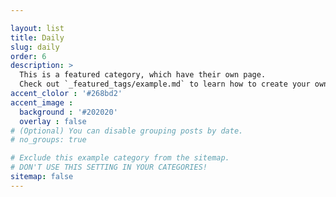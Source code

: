 ```yaml
---

layout: list
title: Daily
slug: daily
order: 6
description: >
  This is a featured category, which have their own page.
  Check out `_featured_tags/example.md` to learn how to create your own.
accent_clolor : '#268bd2'
accent_image :
  background : '#202020'
  overlay : false
# (Optional) You can disable grouping posts by date.
# no_groups: true

# Exclude this example category from the sitemap.
# DON'T USE THIS SETTING IN YOUR CATEGORIES!
sitemap: false
---
```

